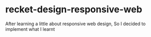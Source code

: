 # recket-design-responsive-web
After learning a little about responsive web design, So I decided to implement what I learnt
